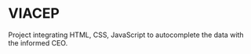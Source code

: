 # VIACEP
 Project integrating HTML, CSS, JavaScript to autocomplete the data with the informed CEO.
